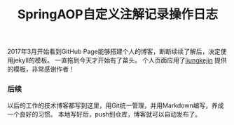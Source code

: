 ﻿---
layout: post_layout
title: SpringAOP自定义注解记录操作日志
time: 2017年07月06日 星期四
location: 海南
pulished: true
---

2017年3月开始看到GitHub Page能够搭建个人的博客，断断续续了解后，决定使用jekyII的模板。
一直拖到今天才开始有了苗头。
个人页面应用了[liungkejin](https://github.com/liungkejin/liungkejin.github.io) 提供的模板，非常感谢作者！

### 后续
以后的工作的技术博客都写到这里，用Git统一管理，并用Markdown编写，养成一个良好的习惯。
本地写好后，push到仓库，博客就可以自动发布了。
